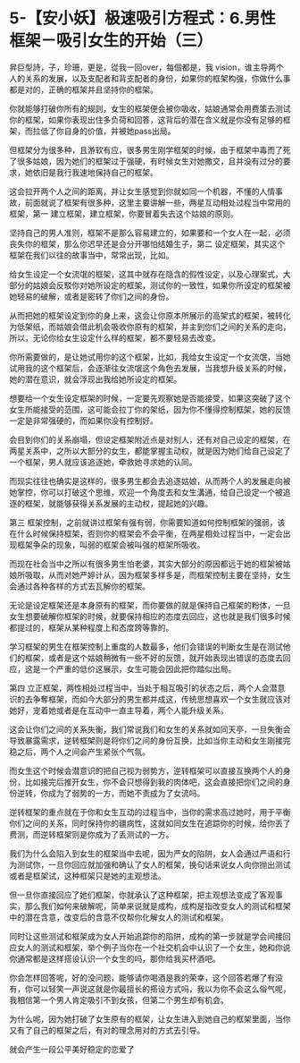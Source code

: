 # 5-【安小妖】极速吸引方程式：6.男性框架－吸引女生的开始（三）

昇巨型詩，子，珍珊，更是，從我一回over，每個都是，我 vision，谁主导两个人的关系的发展，以及支配者和背支配者的身份，如果你的框架构强，你做什么事都是对的，正确的框架并且坚持你的框架。

你就能够打破你所有的规则，女生的框架便会被你吸收，姑娘通常会用费策去测试你的框架，如果你表现出住多负荷和回答，这背后的潜在含义就是你没有足够的框架，而拉低了你自身的价值，并被她pass出局。

但框架分为很多种，且游软有应，很多男生刚学框架的时候，由于框架中毒而了死了很多姑娘，因为她们的框架过于强硬，有时候女生对她撒交，且并没有过分的要求，她依旧是我行我速地保持自己的框架。

这会拉开两个人之间的距离，并让女生感觉到你就如同一个机器，不懂的人情事故，前面就说了框架有很多种，这里主要讲解一些，两星互动相处过程当中常用的框架，第一 建立框架，建立框架，你要冒着失去这个姑娘的原则。

坚持自己的男人准则，框架不是那么容易建立的，如果要和一个女人在一起，必须丧失你的框架，那么你迟早还是会分开哪怕结婚生子，第二 设定框架，其实这个框架在我们以往的故事当中，常常出现，比如。

给女生设定一个女流氓的框架，这其中就存在隐含的假性设定，以及心理案式，大部分的姑娘会反駁你对她所设定的框架，测试你的一致性，如果你所设定的框架被她轻易的破解，或者是密转了你们之间的身份。

从而把她的框架设定到你的身上来，这会让你原本所展示的高架式的框架，被转化为低架纸，而姑娘会借此机会吸收你原有的框架，并主到你们之间的关系的走向，所以，无论你给女生设定什么样的框架，都不要轻易去改变。

你所需要做的，是让她试用你的这个框架，比如，我给女生设定一个女流氓，当她试用我的这个框架后，会逐渐往女流氓这个角色去发展，当我想升级关系的时候，她的潜在意识，就会浮现出我给她所设定的框架。

想要给一个女生设定框架的时候，一定要先观察她是否能接受，如果这突破了这个女生所能接受的范围，这可能会拉丁你的架纸，因为你不懂得控制框架，她的反馈一定是非常强硬的，而如果你没有控制好。

会目到你们的关系崩塌，但设定框架附近点是对别人，还有对自己设定的框架，在两星关系中，之所以大部分的女生，都能掌握主动权，就是因为她们给自己设定了一个框架，男人就应该追逐她，牵救她寻求她的认同。

而现实往往也确实是这样的，很多男生都会去追逐姑娘，从而两个人的发展走向被她掌控，你可以打破这个思维，欢迎一个角度去和女生溝通，给自己设定一个被追逐的框架，就能够获得关系发展的主动权，提起她的兴趣。

第三 框架控制，之前就讲过框架有强有弱，你需要知道如何控制框架的强弱，该在什么时候保持框架，否则你的框架会不会平衡，在两星相处过程当中，一定会出现框架争朵的现象，叫弱的框架会被叫强的框架所吸收。

而现在社会当中之所以有很多男生怕老婆，其实大部分的原因都远于她的框架被姑娘所吸取，从而对她严婷计从，因为框架多样多是，而框架控制主要在坚持，女生会通过各种各样的方式去瓦解你的框架。

无论是设定框架还是本身原有的框架，而你要做的就是保持自己框架的粉体，一旦女生想要破解你框架的时候，就要保持相应的态度去回应，这也就是我们很多时候都提过的，框架从某种程度上和态度跨等靠的。

学习框架的男生在框架控制上重度的人数最多，他们会错误的判断女生是在测试他们的框架，或者是这个姑娘稍微有一些不好的反馈，就开始表现出错误的态度去回应，这是一个严重的低价这展示，女生可能会因此把你踏似出局。

第四 立正框架，两性相处过程当中，当处于相互吸引的状态之后，两个人会潜意识的去争奪框架，而如今大部分的男生都并成这，传统思想喜欢一个女生就应该对她好，宠着她或者是在互动中一直主导着，两个人能升级关系。

这会让你们之间的关系失衡，我们常说我们和女生的关系就如同天亭，一旦失衡会导致暴露需求，逆转框架则是将你们之间的身份互换，比如当你主动和女生刚接完稳之后，两个人之间会产生紧张个气氛。

而女生这个时候会潜意识的把自己视为弱势方，逆转框架可以直接互换两个人的身份，比如接完后推开女生，你不会只想得到我的肉体吧，这会直接把你们之间的身份逆转，你成为了弱势的一方，而她不责成为了女流吗。

逆转框架的重点就在于你和女生互动的过程当中，当你的需求高过她时，用于平衡你们之间的关系，同时保持你的疆病性，这就如同女生在追踪你的时候，给你丢了费测，而逆转框架则是你成为了丢测试的一方。

我们为什么会陷入到女生的框架当中去呢，因为严女的陷阱，女人会通过严语和行为测试你，一旦你回应就加强和确认了女人的框架，换句话来说女人向你抛出测试或者是框架试，这种框架只是她的主观想法。

但一旦你直接回应了她们框架，你就承认了这种框架，把主观想法变成了客观事实，那么我们如何来破解呢，简单来说就是成构，成构是指改变女人的测试和框架中的潜在含意，改变后的含意不仅帮你化解女人的测试和框架。

同时让这些测试和框架成为女人开始追踪你的陷阱，成构的第一步就是学会间接回应女人的测试和框架，举个例子当你在一个社交机会中认识了一个女生，她和你说你通常都是这样搭设认识一个女生的吗，那你给我买杯酒吧。

你会怎样回答呢，好的没问题，能够请你喝酒是我的荣幸，这个回答若爆了有没有，你可以轻笑一声说这就是你最擅长的搭设方式吗，我以为你不会这么俗气呢，我相信第一个男人肯定吸引不到女孩，但第二个男生却有机会。

为什么呢，因为她打破了女生原有的框架，让女生进入到她自己的框架里面，当你又有了自己的框架之后，有对的理念用对的方式去引导。

就会产生一段公平美好稳定的恋爱了
